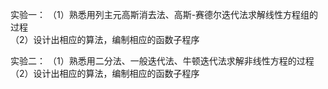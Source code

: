 实验一：
（1）熟悉用列主元高斯消去法、高斯-赛德尔迭代法求解线性方程组的过程  
（2）设计出相应的算法，编制相应的函数子程序

实验二：
（1）熟悉用二分法、一般迭代法、牛顿迭代法求解非线性方程的过程  
（2）设计出相应的算法，编制相应的函数子程序
